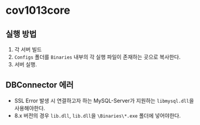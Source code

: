 # cov1013core

## 실행 방법
1. 각 서버 빌드
2. `Configs` 폴더를 `Binaries` 내부의 각 실행 파일이 존재하는 곳으로 복사한다.
3. 서버 실행.

## DBConnector 에러 
- SSL Error 발생 시 연결하고자 하는 MySQL-Server가 지원하는 `libmysql.dll`을 사용해야한다.
- 8.x 버전의 경우 `lib.dll`, `lib.dll`을 `\Binaries\*.exe` 폴더에 넣어야한다.